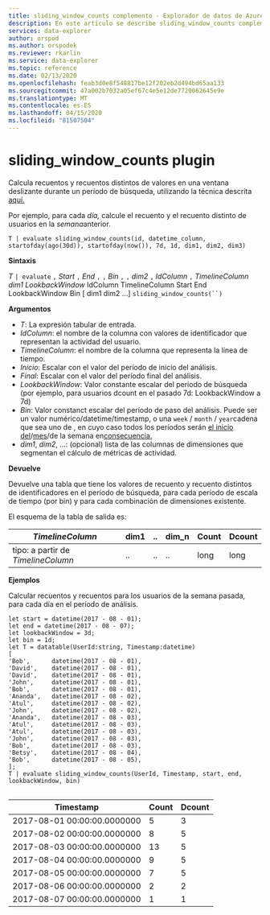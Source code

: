 ```yaml
---
title: sliding_window_counts complemento - Explorador de datos de Azure Microsoft Docs
description: En este artículo se describe sliding_window_counts complemento en Azure Data Explorer.
services: data-explorer
author: orspod
ms.author: orspodek
ms.reviewer: rkarlin
ms.service: data-explorer
ms.topic: reference
ms.date: 02/13/2020
ms.openlocfilehash: feab3d0e8f548817be12f202eb2d494bd65aa133
ms.sourcegitcommit: 47a002b7032a05ef67c4e5e12de7720062645e9e
ms.translationtype: MT
ms.contentlocale: es-ES
ms.lasthandoff: 04/15/2020
ms.locfileid: "81507504"
---
```

# <a name="sliding_window_counts-plugin"></a>sliding_window_counts plugin

Calcula recuentos y recuentos distintos de valores en una ventana deslizante durante un período de búsqueda, utilizando la técnica descrita [aquí.](samples.md#performing-aggregations-over-a-sliding-window)

Por ejemplo, para cada *día,* calcule el recuento y el recuento distinto de usuarios en la *semana*anterior. 

```kusto
T | evaluate sliding_window_counts(id, datetime_column, startofday(ago(30d)), startofday(now()), 7d, 1d, dim1, dim2, dim3)
```

**Sintaxis**

*T* `| evaluate` `,` *Start* `,` *End* `,` `,` *Bin* `,` `,` *dim2* `,` *IdColumn* `,` *TimelineColumn* *dim1* *LookbackWindow* IdColumn TimelineColumn Start End LookbackWindow Bin [ dim1 dim2 ...] `sliding_window_counts(``)`

**Argumentos**

* *T*: La expresión tabular de entrada.
* *IdColumn*: el nombre de la columna con valores de identificador que representan la actividad del usuario. 
* *TimelineColumn*: el nombre de la columna que representa la línea de tiempo.
* *Inicio*: Escalar con el valor del período de inicio del análisis.
* *Final*: Escalar con el valor del período final del análisis.
* *LookbackWindow*: Valor constante escalar del período de búsqueda (por ejemplo, para usuarios dcount en el pasado 7d: LookbackWindow a 7d)
* *Bin*: Valor constanct escalar del período de paso del análisis. Puede ser un valor numérico/datetime/timestamp, o una `week` / `month` / `year`cadena que sea uno de , en cuyo caso todos los períodos serán [el inicio del](startofweekfunction.md)/[mes](startofmonthfunction.md)/de la semana en[consecuencia.](startofyearfunction.md) 
* *dim1*, *dim2*, ...: (opcional) lista de las columnas de dimensiones que segmentan el cálculo de métricas de actividad.

**Devuelve**

Devuelve una tabla que tiene los valores de recuento y recuento distintos de identificadores en el período de búsqueda, para cada período de escala de tiempo (por bin) y para cada combinación de dimensiones existente.

El esquema de la tabla de salida es:

|*TimelineColumn*|dim1|..|dim_n|Count|Dcount|
|---|---|---|---|---|---|
|tipo: a partir de *TimelineColumn*|..|..|..|long|long|


**Ejemplos**

Calcular recuentos y recuentos para los usuarios de la semana pasada, para cada día en el período de análisis. 

```kusto
let start = datetime(2017 - 08 - 01);
let end = datetime(2017 - 08 - 07); 
let lookbackWindow = 3d;  
let bin = 1d;
let T = datatable(UserId:string, Timestamp:datetime)
[
'Bob',      datetime(2017 - 08 - 01), 
'David',    datetime(2017 - 08 - 01), 
'David',    datetime(2017 - 08 - 01), 
'John',     datetime(2017 - 08 - 01), 
'Bob',      datetime(2017 - 08 - 01), 
'Ananda',   datetime(2017 - 08 - 02),  
'Atul',     datetime(2017 - 08 - 02), 
'John',     datetime(2017 - 08 - 02), 
'Ananda',   datetime(2017 - 08 - 03), 
'Atul',     datetime(2017 - 08 - 03), 
'Atul',     datetime(2017 - 08 - 03), 
'John',     datetime(2017 - 08 - 03), 
'Bob',      datetime(2017 - 08 - 03), 
'Betsy',    datetime(2017 - 08 - 04), 
'Bob',      datetime(2017 - 08 - 05), 
];
T | evaluate sliding_window_counts(UserId, Timestamp, start, end, lookbackWindow, bin)


```

|Timestamp|Count|Dcount|
|---|---|---|
|2017-08-01 00:00:00.0000000|5|3|
|2017-08-02 00:00:00.0000000|8|5|
|2017-08-03 00:00:00.0000000|13|5|
|2017-08-04 00:00:00.0000000|9|5|
|2017-08-05 00:00:00.0000000|7|5|
|2017-08-06 00:00:00.0000000|2|2|
|2017-08-07 00:00:00.0000000|1|1|